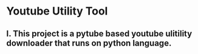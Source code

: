 # Youtube Utility Tool

I. This project is a pytube based youtube ulitility downloader that runs on python language.
----------------------
